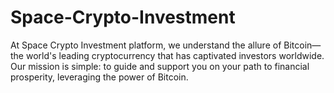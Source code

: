 # Space-Crypto-Investment
At  Space Crypto Investment platform, we understand the allure of Bitcoin—the world's leading cryptocurrency that has captivated investors worldwide. Our mission is simple: to guide and support you on your path to financial prosperity, leveraging the power of Bitcoin.
